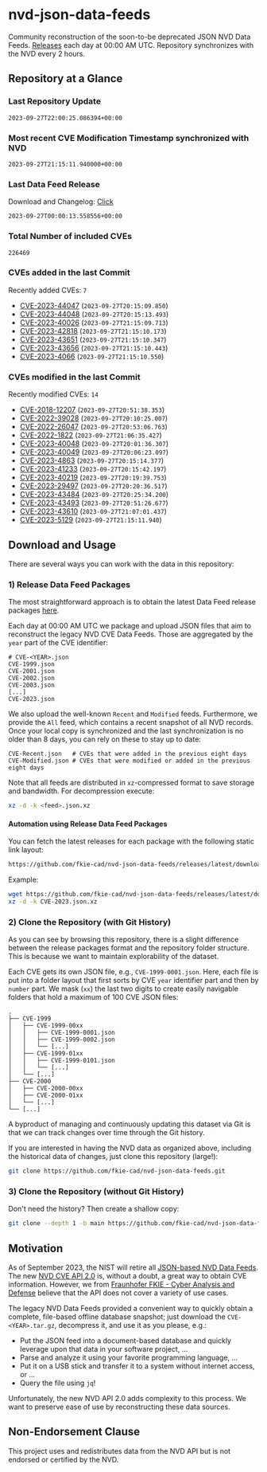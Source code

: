# nvd-json-data-feeds

Community reconstruction of the soon-to-be deprecated JSON NVD Data Feeds. 
[Releases](https://github.com/fkie-cad/nvd-json-data-feeds/releases/latest) each day at 00:00 AM UTC.
Repository synchronizes with the NVD every 2 hours.

## Repository at a Glance

### Last Repository Update

```plain
2023-09-27T22:00:25.086394+00:00
```

### Most recent CVE Modification Timestamp synchronized with NVD

```plain
2023-09-27T21:15:11.940000+00:00
```

### Last Data Feed Release

Download and Changelog: [Click](https://github.com/fkie-cad/nvd-json-data-feeds/releases/latest)

```plain
2023-09-27T00:00:13.558556+00:00
```

### Total Number of included CVEs

```plain
226469
```

### CVEs added in the last Commit

Recently added CVEs: `7`

* [CVE-2023-44047](CVE-2023/CVE-2023-440xx/CVE-2023-44047.json) (`2023-09-27T20:15:09.850`)
* [CVE-2023-44048](CVE-2023/CVE-2023-440xx/CVE-2023-44048.json) (`2023-09-27T20:15:13.493`)
* [CVE-2023-40026](CVE-2023/CVE-2023-400xx/CVE-2023-40026.json) (`2023-09-27T21:15:09.713`)
* [CVE-2023-42818](CVE-2023/CVE-2023-428xx/CVE-2023-42818.json) (`2023-09-27T21:15:10.173`)
* [CVE-2023-43651](CVE-2023/CVE-2023-436xx/CVE-2023-43651.json) (`2023-09-27T21:15:10.347`)
* [CVE-2023-43656](CVE-2023/CVE-2023-436xx/CVE-2023-43656.json) (`2023-09-27T21:15:10.443`)
* [CVE-2023-4066](CVE-2023/CVE-2023-40xx/CVE-2023-4066.json) (`2023-09-27T21:15:10.550`)


### CVEs modified in the last Commit

Recently modified CVEs: `14`

* [CVE-2018-12207](CVE-2018/CVE-2018-122xx/CVE-2018-12207.json) (`2023-09-27T20:51:38.353`)
* [CVE-2022-39028](CVE-2022/CVE-2022-390xx/CVE-2022-39028.json) (`2023-09-27T20:10:25.007`)
* [CVE-2022-26047](CVE-2022/CVE-2022-260xx/CVE-2022-26047.json) (`2023-09-27T20:53:06.763`)
* [CVE-2022-1822](CVE-2022/CVE-2022-18xx/CVE-2022-1822.json) (`2023-09-27T21:06:35.427`)
* [CVE-2023-40048](CVE-2023/CVE-2023-400xx/CVE-2023-40048.json) (`2023-09-27T20:01:36.307`)
* [CVE-2023-40049](CVE-2023/CVE-2023-400xx/CVE-2023-40049.json) (`2023-09-27T20:06:23.097`)
* [CVE-2023-4863](CVE-2023/CVE-2023-48xx/CVE-2023-4863.json) (`2023-09-27T20:15:14.377`)
* [CVE-2023-41233](CVE-2023/CVE-2023-412xx/CVE-2023-41233.json) (`2023-09-27T20:15:42.197`)
* [CVE-2023-40219](CVE-2023/CVE-2023-402xx/CVE-2023-40219.json) (`2023-09-27T20:19:39.753`)
* [CVE-2023-29497](CVE-2023/CVE-2023-294xx/CVE-2023-29497.json) (`2023-09-27T20:20:36.517`)
* [CVE-2023-43484](CVE-2023/CVE-2023-434xx/CVE-2023-43484.json) (`2023-09-27T20:25:34.200`)
* [CVE-2023-43493](CVE-2023/CVE-2023-434xx/CVE-2023-43493.json) (`2023-09-27T20:51:26.677`)
* [CVE-2023-43610](CVE-2023/CVE-2023-436xx/CVE-2023-43610.json) (`2023-09-27T21:07:01.437`)
* [CVE-2023-5129](CVE-2023/CVE-2023-51xx/CVE-2023-5129.json) (`2023-09-27T21:15:11.940`)


## Download and Usage

There are several ways you can work with the data in this repository:

### 1) Release Data Feed Packages

The most straightforward approach is to obtain the latest Data Feed release packages [here](https://github.com/fkie-cad/nvd-json-data-feeds/releases/latest).

Each day at 00:00 AM UTC we package and upload JSON files that aim to reconstruct the legacy NVD CVE Data Feeds.
Those are aggregated by the `year` part of the CVE identifier:

```
# CVE-<YEAR>.json
CVE-1999.json
CVE-2001.json
CVE-2002.json
CVE-2003.json
[...]
CVE-2023.json
```

We also upload the well-known `Recent` and `Modified` feeds.
Furthermore, we provide the `All` feed, which contains a recent snapshot of all NVD records.
Once your local copy is synchronized and the last synchronization is no older than 8 days, you can rely on these to stay up to date:

```plain
CVE-Recent.json   # CVEs that were added in the previous eight days
CVE-Modified.json # CVEs that were modified or added in the previous eight days
```

Note that all feeds are distributed in `xz`-compressed format to save storage and bandwidth.
For decompression execute:

```sh
xz -d -k <feed>.json.xz
```


#### Automation using Release Data Feed Packages

You can fetch the latest releases for each package with the following static link layout:

```sh
https://github.com/fkie-cad/nvd-json-data-feeds/releases/latest/download/CVE-<YEAR>.json.xz
```

Example:

```sh
wget https://github.com/fkie-cad/nvd-json-data-feeds/releases/latest/download/CVE-2023.json.xz
xz -d -k CVE-2023.json.xz
```

### 2) Clone the Repository (with Git History)

As you can see by browsing this repository, there is a slight difference between the release packages format and the repository folder structure.
This is because we want to maintain explorability of the dataset.

Each CVE gets its own JSON file, e.g., `CVE-1999-0001.json`.
Here, each file is put into a folder layout that first sorts by CVE `year` identifier part and then by `number` part.
We mask (`xx`) the last two digits to create easily navigable folders that hold a maximum of 100 CVE JSON files:

```plain
.
├── CVE-1999
│   ├── CVE-1999-00xx
│   │   ├── CVE-1999-0001.json
│   │   ├── CVE-1999-0002.json
│   │   └── [...]
│   ├── CVE-1999-01xx
│   │   ├── CVE-1999-0101.json
│   │   └── [...]
│   └── [...]
├── CVE-2000
│   ├── CVE-2000-00xx
│   ├── CVE-2000-01xx
│   └── [...]
└── [...]
```

A byproduct of managing and continuously updating this dataset via Git is that we can track changes over time through the Git history.

If you are interested in having the NVD data as organized above, including the historical data of changes, just clone this repository (large!):

```sh
git clone https://github.com/fkie-cad/nvd-json-data-feeds.git
```

### 3) Clone the Repository (without Git History)

Don't need the history? Then create a shallow copy:

```sh
git clone --depth 1 -b main https://github.com/fkie-cad/nvd-json-data-feeds.git
```

## Motivation

As of September 2023, the NIST will retire all [JSON-based NVD Data Feeds](https://nvd.nist.gov/vuln/data-feeds#divRetirementBanner-1).
The new [NVD CVE API 2.0](https://nvd.nist.gov/developers/vulnerabilities) is, without a doubt, a great way to obtain CVE information.
However, we from [Fraunhofer FKIE - Cyber Analysis and Defense](https://www.fkie.fraunhofer.de/en/departments/cad.html) believe that the API does not cover a variety of use cases.

The legacy NVD Data Feeds provided a convenient way to quickly obtain a complete, file-based offline database snapshot; just download the `CVE-<YEAR>.tar.gz`, decompress it, and use it as you please, e.g.:

* Put the JSON feed into a document-based database and quickly leverage upon that data in your software project, ...
* Parse and analyze it using your favorite programming language, ...
* Put it on a USB stick and transfer it to a system without internet access, or ...
* Query the file using `jq`!

Unfortunately, the new NVD API 2.0 adds complexity to this process.
We want to preserve ease of use by reconstructing these data sources.

## Non-Endorsement Clause

This project uses and redistributes data from the NVD API but is not endorsed or certified by the NVD.